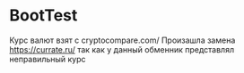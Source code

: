 # BootTest
Курс валют взят с cryptocompare.com/
Произашла замена https://currate.ru/ так как у данный обменник представлял неправильный курс


